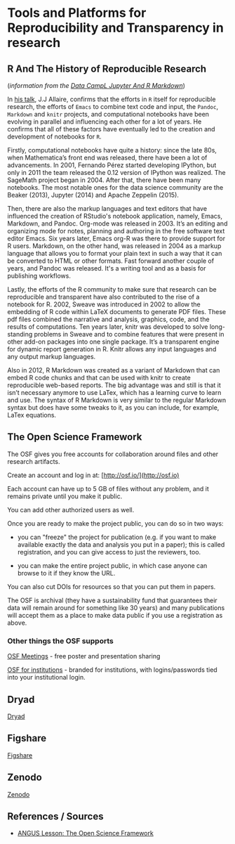 # Tools and Platforms for Reproducibility and Transparency in research

## R And The History of Reproducible Research
(_information from the [Data CampL Jupyter And R Markdown](https://www.datacamp.com/community/blog/jupyter-notebook-r)_)

In [his talk](https://channel9.msdn.com/Events/useR-international-R-User-conference/useR2016/Notebooks-with-R-Markdown), J.J Allaire, confirms that the efforts in `R` itself for reproducible research, the efforts of `Emacs` to combine text code and input, the `Pandoc`, `Markdown` and `knitr` projects, and computational notebooks have been evolving in parallel and influencing each other for a lot of years. He confirms that all of these factors have eventually led to the creation and development of notebooks for `R`.

Firstly, computational notebooks have quite a history: since the late 80s, when Mathematica’s front end was released, there have been a lot of advancements. In 2001, Fernando Pérez started developing IPython, but only in 2011 the team released the 0.12 version of IPython was realized. The SageMath project began in 2004. After that, there have been many notebooks. The most notable ones for the data science community are the Beaker (2013), Jupyter (2014) and Apache Zeppelin (2015).

Then, there are also the markup languages and text editors that have influenced the creation of RStudio's notebook application, namely, Emacs, Markdown, and Pandoc. Org-mode was released in 2003. It’s an editing and organizing mode for notes, planning and authoring in the free software text editor Emacs. Six years later, Emacs org-R was there to provide support for R users. Markdown, on the other hand, was released in 2004 as a markup language that allows you to format your plain text in such a way that it can be converted to HTML or other formats. Fast forward another couple of years, and Pandoc was released. It's a writing tool and as a basis for publishing workflows.

Lastly, the efforts of the R community to make sure that research can be reproducible and transparent have also contributed to the rise of a notebook for R. 2002, Sweave was introduced in 2002 to allow the embedding of R code within LaTeX documents to generate PDF files. These pdf files combined the narrative and analysis, graphics, code, and the results of computations. Ten years later, knitr was developed to solve long-standing problems in Sweave and to combine features that were present in other add-on packages into one single package. It’s a transparent engine for dynamic report generation in R. Knitr allows any input languages and any output markup languages.

Also in 2012, R Markdown was created as a variant of Markdown that can embed R code chunks and that can be used with knitr to create reproducible web-based reports. The big advantage was and still is that it isn’t necessary anymore to use LaTex, which has a learning curve to learn and use. The syntax of R Markdown is very similar to the regular Markdown syntax but does have some tweaks to it, as you can include, for example, LaTex equations.


## The Open Science Framework

The OSF gives you free accounts for collaboration around files and other research artifacts.

Create an account and log in at: [http://osf.io/](http://osf.io)

Each account can have up to 5 GB of files without any problem, and it remains private until you make it public.

You can add other authorized users as well.

Once you are ready to make the project public, you can do so in two ways:

* you can "freeze" the project for publication (e.g. if you want to make available exactly the data and analysis you put in a paper); this is called registration, and you can give access to just the reviewers, too.

* you can make the entire project public, in which case anyone can browse to it if they know the URL.

You can also cut DOIs for resources so that you can put them in papers.

The OSF is archival (they have a sustainability fund that guarantees their data will remain around for something like 30 years) and many publications will accept them as a place to make data public if you use a registration as above.

### Other things the OSF supports

[OSF Meetings](https://osf.io/meetings/) - free poster and presentation sharing

[OSF for institutions](https://osf.io/search/?q=institutions&filter=institution&page=1ion&page=1) - branded for institutions, with logins/passwords tied into your institutional login.

## Dryad

[Dryad](https://en.wikipedia.org/wiki/Dryad_(repository))


## Figshare
[Figshare](https://en.wikipedia.org/wiki/Figshare)



## Zenodo

[Zenodo](https://zenodo.org/)


## References / Sources

- [ANGUS Lesson: The Open Science Framework](http://angus.readthedocs.io/en/2017/the_osf.html)
